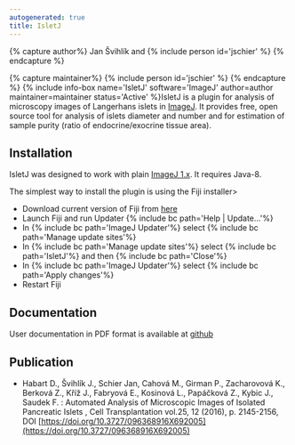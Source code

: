 ```yaml
---
autogenerated: true
title: IsletJ
---
```



{% capture author%}
Jan Švihlík and {% include person id='jschier' %}
{% endcapture %}

{% capture maintainer%}
{% include person id='jschier' %}
{% endcapture %}
{% include info-box name='IsletJ' software='ImageJ' author=author maintainer=maintainer status='Active' %}IsletJ is a plugin for analysis of microscopy images of Langerhans islets in [ImageJ](/about). It provides free, open source tool for analysis of islets diameter and number and for estimation of sample purity (ratio of endocrine/exocrine tissue area).

## Installation

IsletJ was designed to work with plain [ImageJ 1.x](/software/imagej1). It requires Java-8.

The simplest way to install the plugin is using the Fiji installer&gt;

-   Download current version of Fiji from [here](/software/fiji/downloads)
-   Launch Fiji and run Updater {% include bc path='Help | Update...'%}
-   In {% include bc path='ImageJ Updater'%} select {% include bc path='Manage update sites'%}
-   In {% include bc path='Manage update sites'%} select {% include bc path='IsletJ'%} and then {% include bc path='Close'%}
-   In {% include bc path='ImageJ Updater'%} select {% include bc path='Apply changes'%}
-   Restart Fiji

## Documentation

User documentation in PDF format is available at [github](https://github.com/jschier/IsletJ/blob/master/pdf/IsletJ_Guide_2.pdf)

## Publication

-   Habart D., Švihlík J., Schier Jan, Cahová M., Girman P., Zacharovová K., Berková Z., Kříž J., Fabryová E., Kosinová L., Papáčková Z., Kybic J., Saudek F. : Automated Analysis of Microscopic Images of Isolated Pancreatic Islets , Cell Transplantation vol.25, 12 (2016), p. 2145-2156, DOI [https://doi.org/10.3727/096368916X692005](https://doi.org/10.3727/096368916X692005)
